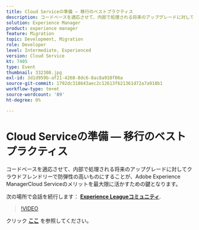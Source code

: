 ```yaml
---
title: Cloud Serviceの準備 — 移行のベストプラクティス
description: コードベースを適応させて、内部で処理される将来のアップグレードに対してクラウドフレンドリーで防弾性の高いものにすることが、Adobe Experience ManagerCloud Serviceのメリットを最大限に活かすための鍵となります。
solution: Experience Manager
product: experience manager
feature: Migration
topic: Development, Migration
role: Developer
level: Intermediate, Experienced
version: Cloud Service
kt: 7405
type: Event
thumbnail: 332308.jpg
exl-id: 3d1d959b-af21-4268-8dc6-8ac8a910f06a
source-git-commit: 1792dc318643aec2c12613f621361d72a7a918b1
workflow-type: tm+mt
source-wordcount: '89'
ht-degree: 0%

---
```


# Cloud Serviceの準備 — 移行のベストプラクティス

コードベースを適応させて、内部で処理される将来のアップグレードに対してクラウドフレンドリーで防弾性の高いものにすることが、Adobe Experience ManagerCloud Serviceのメリットを最大限に活かすための鍵となります。

次の場所で会話を続行します： **[Experience Leagueコミュニティ](https://adobe.ly/36Yd3v6)**.

>[!VIDEO](https://video.tv.adobe.com/v/332308/?quality=12&learn=on&hidetitle=true)

クリック **[ここ](/help/adobe-developers-live/assets/get-ready-aem-cloud.pdf)** を参照してください。
